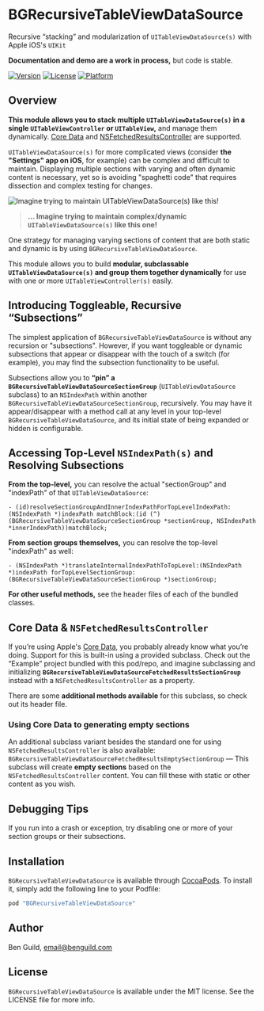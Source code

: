 # BGRecursiveTableViewDataSource
Recursive “stacking” and modularization of `UITableViewDataSource(s)` with Apple iOS's `UIKit`

**Documentation and demo are a work in process,** but code is stable.

[![Version](https://img.shields.io/cocoapods/v/BGRecursiveTableViewDataSource.svg?style=flat)](http://cocoapods.org/pods/BGRecursiveTableViewDataSource)
[![License](https://img.shields.io/cocoapods/l/BGRecursiveTableViewDataSource.svg?style=flat)](http://cocoapods.org/pods/BGRecursiveTableViewDataSource)
[![Platform](https://img.shields.io/cocoapods/p/BGRecursiveTableViewDataSource.svg?style=flat)](http://cocoapods.org/pods/BGRecursiveTableViewDataSource)

## Overview

**This module allows you to stack multiple `UITableViewDataSource(s)` in a single `UITableViewController` or `UITableView`,** and manage them dynamically. [Core Data](https://en.wikipedia.org/wiki/Core_Data) and [NSFetchedResultsController](https://developer.apple.com/reference/coredata/nsfetchedresultscontroller) are supported.

`UITableViewDataSource(s)` for more complicated views (consider **the "Settings" app on iOS**, for example) can be complex and difficult to maintain. Displaying multiple sections with varying and often dynamic content is necessary, yet so is avoiding "spaghetti code" that requires dissection and complex testing for changes.

![Imagine trying to maintain `UITableViewDataSource(s)` like this!](https://raw.github.com/benguild/BGRecursiveTableViewDataSource/master/demo.png "Imagine trying to maintain `UITableViewDataSource(s)` like this!")

> **... Imagine trying to maintain complex/dynamic `UITableViewDataSource(s)` like this one!**

One strategy for managing varying sections of content that are both static and dynamic is by using `BGRecursiveTableViewDataSource`.

This module allows you to build **modular, subclassable `UITableViewDataSource(s)` and group them together dynamically** for use with one or more `UITableViewController(s)` easily.

## Introducing Toggleable, Recursive “Subsections”

The simplest application of `BGRecursiveTableViewDataSource` is without any recursion or "subsections". However, if you want toggleable or dynamic subsections that appear or disappear with the touch of a switch (for example), you may find the subsection functionality to be useful.

Subsections allow you to **“pin” a `BGRecursiveTableViewDataSourceSectionGroup`** (`UITableViewDataSource` subclass) to an `NSIndexPath` within another `BGRecursiveTableViewDataSourceSectionGroup`, recursively. You may have it appear/disappear with a method call at any level in your top-level `BGRecursiveTableViewDataSource`, and its initial state of being expanded or hidden is configurable.

## Accessing Top-Level `NSIndexPath(s)` and Resolving Subsections

**From the top-level,** you can resolve the actual "sectionGroup" and "indexPath" of that `UITableViewDataSource`:

```objc
- (id)resolveSectionGroupAndInnerIndexPathForTopLevelIndexPath:(NSIndexPath *)indexPath matchBlock:(id (^)(BGRecursiveTableViewDataSourceSectionGroup *sectionGroup, NSIndexPath *innerIndexPath))matchBlock;
```

**From section groups themselves,** you can resolve the top-level "indexPath" as well:

```objc
- (NSIndexPath *)translateInternalIndexPathToTopLevel:(NSIndexPath *)indexPath forTopLevelSectionGroup:(BGRecursiveTableViewDataSourceSectionGroup *)sectionGroup;
```

**For other useful methods,** see the header files of each of the bundled classes.

## Core Data & `NSFetchedResultsController`

If you’re using Apple's [Core Data](https://en.wikipedia.org/wiki/Core_Data), you probably already know what you’re doing. Support for this is built-in using a provided subclass. Check out the “Example” project bundled with this pod/repo, and imagine subclassing and initializing **`BGRecursiveTableViewDataSourceFetchedResultsSectionGroup`** instead with a `NSFetchedResultsController` as a property.

There are some **additional methods available** for this subclass, so check out its header file.

### Using Core Data to generating empty sections

An additional subclass variant besides the standard one for using `NSFetchedResultsController` is also available: `BGRecursiveTableViewDataSourceFetchedResultsEmptySectionGroup` — This subclass will create **empty sections** based on the `NSFetchedResultsController` content. You can fill these with static or other content as you wish.

## Debugging Tips

If you run into a crash or exception, try disabling one or more of your section groups or their subsections.

## Installation

`BGRecursiveTableViewDataSource` is available through [CocoaPods](http://cocoapods.org). To install
it, simply add the following line to your Podfile:

```ruby
pod "BGRecursiveTableViewDataSource"
```

## Author

Ben Guild, email@benguild.com

## License

`BGRecursiveTableViewDataSource` is available under the MIT license. See the LICENSE file for more info.
